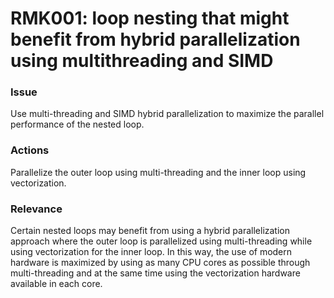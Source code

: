 # RMK001: loop nesting that might benefit from hybrid parallelization using multithreading and SIMD

### Issue

Use multi-threading and SIMD hybrid parallelization to maximize the parallel
performance of the nested loop.

### Actions

Parallelize the outer loop using multi-threading and the inner loop using
vectorization.

### Relevance

Certain nested loops may benefit from using a hybrid parallelization approach
where the outer loop is parallelized using multi-threading while using
vectorization for the inner loop. In this way, the use of modern hardware is
maximized by using as many CPU cores as possible through multi-threading and at
the same time using the vectorization hardware available in each core.
